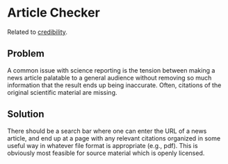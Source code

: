 # Article Checker

Related to [credibility](credibility.md).

## Problem

A common issue with science reporting is the tension between making a news
article palatable to a general audience without removing so much information
that the result ends up being inaccurate.  Often, citations of the original
scientific material are missing.

## Solution

There should be a search bar where one can enter the URL of a news article, and
end up at a page with any relevant citations organized in some useful way in whatever
file format is appropriate (e.g., pdf).  This is obviously most feasible for source
material which is openly licensed.
